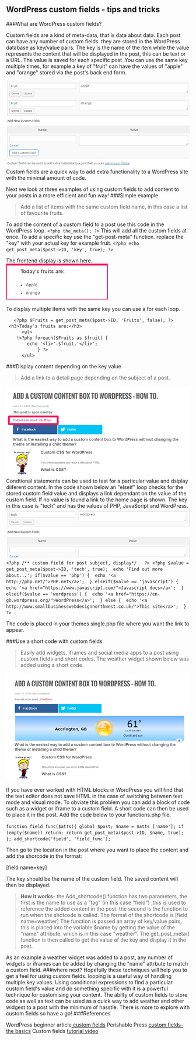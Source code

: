 ## WordPress custom fields - tips and tricks
###What are WordPress custom fields?

Custom fields are a kind of meta-data, that is data about data. Each post can have any number of custom fields. they are stored in the WordPress database as key/value pairs. The key is the name of the item while the value represents the content that will be displayed in the post, this can be text or a URL. The value is saved for each specific post .You can use the same key multiple times, for example a key of "fruit" can have the values of "apple" and "orange" stored via the post's back end form.

![ admin ](https://raw.githubusercontent.com/geoffwhittaker/wordpress-custom-fields/master/custom-fields.png)
Custom fields are a quick way to add extra functionality to a WordPress site with the minimal amount of code.

Next we look at three examples of using custom fields to add content to your posts in a more efficient and fun way!
###Simple example
>Add a list of items with the same custom field name, in this case a list of favourite fruits.

To add the content of a custom field to a post use this code in the WordPress loop.
`<?php the_meta(); ?>`
This will add all the custom fields at once.
To add a specific key use the "get-post-meta" function. replace the "key" with your actual key for example fruit.
`<?php echo get_post_meta($post->ID, 'key', true); ?>`

The frontend display is shown here.
![Fruits display](https://raw.githubusercontent.com/geoffwhittaker/wordpress-custom-fields/master/fruits_display.png)

To display multiple items with the same key you can use a for each loop.

       <?php $Fruits = get_post_meta($post->ID, 'Fruits', false); ?>
	 <h3>Today's fruits are:</h3>
          <ul>
		!<?php foreach($Fruits as $fruit) {
			echo '<li>'.$fruit.'</li>';
	         	} ?>
          </ul>
      

###Display content depending on the key value
>Add a link to a detail page depending  on the subject of a post.

![Custom field for post subject](https://raw.githubusercontent.com/geoffwhittaker/wordpress-custom-fields/master/post_subject.png)
Condtional statements can be used to test for a particular value and dsiplay diiferent content. In the code shown below an "elseif" loop checks for the stored custom field value and displays a link dependant on  the value of the custom field. If no value is found a link to the home page is shown.
The key in this case is "tech" and has the values of PHP, JavaScript and WordPress.
![ back end custom field entry](https://raw.githubusercontent.com/geoffwhittaker/wordpress-custom-fields/master/back-end-tech-field.png)
`<?php /** custom field for post subject, display*/   ?>
    <?php $value = get_post_meta($post->ID, 'tech', true); 
	echo 'Find out more about...';
if($value == 'php') { 
echo '<a http://php.net/">PHP.net</a>'; 
} elseif($value == 'javascript') { 
echo '<a href="https://www.javascript.com/">Javascript docs</a>'; 
} elseif($value == 'wordpress') { 
echo '<a href="https://en-gb.wordpress.org/">WordPress</a>'; 
} else { 
echo '<a http://www.smallbusinesswebdesignnorthwest.co.uk/">This site</a>'; 
} 
?> `

The code is placed in your themes single.php file where you want the link to appear. 

###Use a short code with custom fields
>Easily add widgets, iframes and social media apps to a post using custom fields and short codes. The weather widget shown below was added using a short code.

![Weather app](https://raw.githubusercontent.com/geoffwhittaker/wordpress-custom-fields/master/weather_app.png)

If you have ever worked with HTML blocks in WordPress you will find that the text editor does not save HTML in the case of switching between text mode and visual mode. To obviate this problem you can add a block of code such as a widget or iframe to a custom field. A short code can then be used to place it in the post.
 Add the code below to your functions.php file.
 
`function field_func($atts){
			global $post;
			$name = $atts ['name'];
			if (empty($name)) return;
			return get_post_meta($post->ID, $name, true);
			};
        add_shortcode('field', 'field_func');`
        
 Then go to the location in the post where you want to place the content and add the shorcode in the format:
 
 [field name=key]
 
The key should be the name of the custom field. The saved content will then be displayed.
>**How it works**- the Add_shortcode() function has two parameters, the first is the name to use as a "tag" (in this case "field") ,this is used to reference the added content in the post. the second is the function to run when the shotcode is called. The format of the shortcode is  [field name=weather]
The  function is passed an array of key/value pairs, this is placed into the variable $name by getting the value of the "name" attribute, which is in this case "weather".
The get_post_meta() function is then called to get the value of the key and display it in the post.

As an example a weather widget was added to a post, any number of widgets or iframes can be added by changing the "name" attrbute to match a custom field.
###where next?
Hopefully these techniques will help you to get a feel for using custom fields. looping is a useful way of handling multiple key values. 
Using conditional expressions to find a particular custom field's value and do something specific with it is a powerful technique for customising your content.
The abilty of custom fields to store code as well as text can be used as a quick way to add weather and other widgest to a post with the  minimum of hasstle. There is more to explore with custom fields so have a go!
###References

WordPress beginner article[ custom fields](https://github.com/geoffwhittaker/wordpress-custom-fields/blob/master/custom-fields.png)
Perishable Press [custom fields- the basics](https://perishablepress.com/wordpress-custom-fields-tutorial/)
Custom fields [tutorial video](https://www.youtube.com/watch?v=UBMFOQWD0vw)
